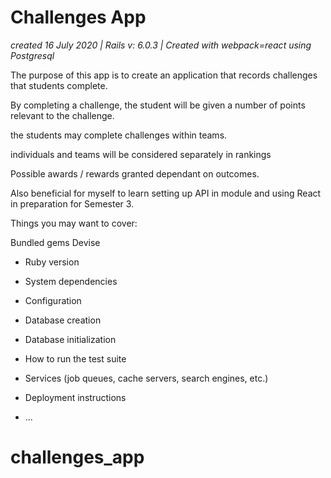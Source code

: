 # Challenges App
*_created 16 July 2020      |    Rails v: 6.0.3 |  Created with webpack=react using Postgresql_*

The purpose of this app is to create an application that records challenges that students complete.

By completing a challenge, the student will be given a number of points relevant to the challenge.

the students may complete challenges within teams.

individuals and teams will be considered separately in rankings

Possible awards / rewards granted dependant on outcomes.

Also beneficial for myself to learn setting up API in module and using React in preparation for Semester 3.

Things you may want to cover:



Bundled gems
Devise

* Ruby version

* System dependencies

* Configuration

* Database creation

* Database initialization

* How to run the test suite

* Services (job queues, cache servers, search engines, etc.)

* Deployment instructions

* ...
# challenges_app
